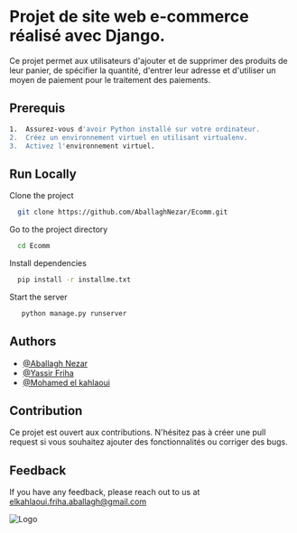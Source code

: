 
# Projet de site web e-commerce réalisé avec Django.

Ce projet permet aux utilisateurs d'ajouter et de supprimer des produits de leur panier, de spécifier la quantité, d'entrer leur adresse et d'utiliser un moyen de paiement pour le traitement des paiements.


## Prerequis
```bash
1.	Assurez-vous d'avoir Python installé sur votre ordinateur.
2.	Créez un environnement virtuel en utilisant virtualenv.
3.	Activez l'environnement virtuel.
```
    
## Run Locally

Clone the project

```bash
  git clone https://github.com/AballaghNezar/Ecomm.git
```

Go to the project directory

```bash
  cd Ecomm
```

Install dependencies

```bash
  pip install -r installme.txt
```

Start the server

```bash
   python manage.py runserver
```


## Authors
- [@Aballagh Nezar](https://github.com/AballaghNezar)
- [@Yassir Friha](https://github.com/YFriha)
- [@Mohamed el kahlaoui](https://github.com/Mohamedelkahlaoui)


## Contribution

Ce projet est ouvert aux contributions. N'hésitez pas à créer une pull request si vous souhaitez ajouter des fonctionnalités ou corriger des bugs.

## Feedback

If you have any feedback, please reach out to us at elkahlaoui.friha.aballagh@gmail.com


![Logo](https://www.emsi.ma/wp-content/uploads/2020/07/logo-1.png)


